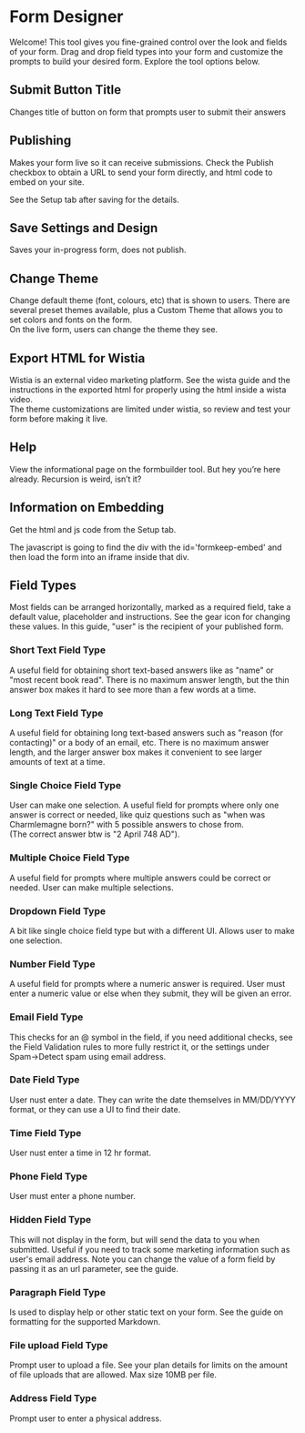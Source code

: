 # Form Designer
Welcome! This tool gives you fine-grained control over the look and fields of your form. Drag and drop field types into your form and customize the prompts to build your desired form. Explore the tool options below.

## Submit Button Title
Changes title of button on form that prompts user to submit their answers

## Publishing
Makes your form live so it can receive submissions. Check the Publish checkbox to obtain a URL to send your form directly, and html code to embed on your site. 

See the Setup tab after saving for the details.

## Save Settings and Design
Saves your in-progress form, does not publish.


## Change Theme
Change default theme (font, colours, etc) that is shown to users. There are several preset themes available, plus a Custom Theme that allows you to set colors and fonts on the form. <br>
On the live form, users can change the theme they see.

## Export HTML for Wistia
Wistia is an external video marketing platform. See the wista guide and the instructions in the exported html for properly using the html inside a wista video. <br>
The theme customizations are limited under wistia, so review and test your form before making it live.

## Help
View the informational page on the formbuilder tool. But hey you’re here already. Recursion is weird, isn’t it?

## Information on Embedding
Get the html and js code from the Setup tab.

The javascript is going to find the div with the id='formkeep-embed' and then load the form into an iframe inside that div.

## Field Types
Most fields can be arranged horizontally, marked as a required field, take a default value, placeholder and instructions. See the gear icon for changing these values. In this guide, "user" is the recipient of your published form.

### Short Text Field Type
A useful field for obtaining short text-based answers like as "name" or "most recent book read". There is no maximum answer length, but the thin answer box makes it hard to see more than a few words at a time.

### Long Text Field Type
A useful field for obtaining long text-based answers such as "reason (for contacting)" or a body of an email, etc. There is no maximum answer length, and the larger answer box makes it convenient to see larger amounts of text at a time.

### Single Choice Field Type
User can make one selection. A useful field for prompts where only one answer is correct or needed, like quiz questions such as "when was Charmlemagne born?" with 5 possible answers to chose from.<br>
(The correct answer btw is "2 April 748 AD").

### Multiple Choice Field Type
A useful field for prompts where multiple answers could be correct or needed. User can make multiple selections. 

### Dropdown Field Type
A bit like single choice field type but with a different UI. Allows user to make one selection.

### Number Field Type
A useful field for prompts where a numeric answer is required. User must enter a numeric value or else when they submit, they will be given an error. 

### Email Field Type
This checks for an @ symbol in the field, if you need additional checks, see the Field Validation rules to more fully restrict it, or the settings under Spam->Detect spam using email address.

### Date Field Type 
User nust enter a date. They can write the date themselves in MM/DD/YYYY format, or they can use a UI to find their date.

### Time Field Type
User nust enter a time in 12 hr format.

### Phone Field Type
User must enter a phone number. 

### Hidden Field Type
This will not display in the form, but will send the data to you when submitted. Useful if you need to track some marketing information such as user's email address. Note you can change the value of a form field by passing it as an url parameter, see the guide.

### Paragraph Field Type
Is used to display help or other static text on your form. See the guide on formatting for the supported Markdown.

### File upload Field Type
Prompt user to upload a file. See your plan details for limits on the amount of file uploads that are allowed. Max size 10MB per file.


### Address Field Type
Prompt user to enter a physical address.